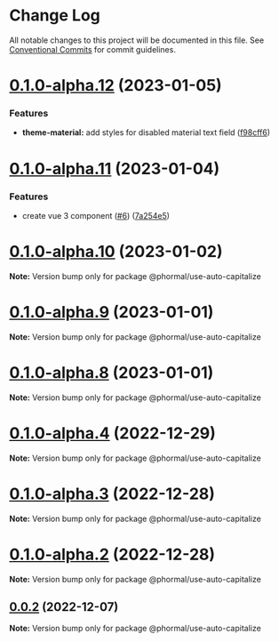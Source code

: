 # Change Log

All notable changes to this project will be documented in this file.
See [Conventional Commits](https://conventionalcommits.org) for commit guidelines.

# [0.1.0-alpha.12](https://github.com/phormal/phormal/compare/v0.1.0-alpha.11...v0.1.0-alpha.12) (2023-01-05)


### Features

* **theme-material:** add styles for disabled material text field ([f98cff6](https://github.com/phormal/phormal/commit/f98cff65e2ddec3ac746c1d2bdf913cc29a2d165))





# [0.1.0-alpha.11](https://github.com/tomosterlund/phormal/compare/v0.1.0-alpha.6...v0.1.0-alpha.11) (2023-01-04)


### Features

* create vue 3 component ([#6](https://github.com/tomosterlund/phormal/issues/6)) ([7a254e5](https://github.com/tomosterlund/phormal/commit/7a254e57608ba92e7527b228817e68e38c88a60d))





# [0.1.0-alpha.10](https://github.com/tomosterlund/phormal/compare/v0.1.0-alpha.9...v0.1.0-alpha.10) (2023-01-02)

**Note:** Version bump only for package @phormal/use-auto-capitalize





# [0.1.0-alpha.9](https://github.com/tomosterlund/phormal/compare/v0.1.0-alpha.8...v0.1.0-alpha.9) (2023-01-01)

**Note:** Version bump only for package @phormal/use-auto-capitalize





# [0.1.0-alpha.8](https://github.com/tomosterlund/phormal/compare/v0.1.0-alpha.7...v0.1.0-alpha.8) (2023-01-01)

**Note:** Version bump only for package @phormal/use-auto-capitalize





# [0.1.0-alpha.4](https://github.com/tomosterlund/super-form/compare/v0.1.0-alpha.3...v0.1.0-alpha.4) (2022-12-29)

**Note:** Version bump only for package @phormal/use-auto-capitalize





# [0.1.0-alpha.3](https://github.com/tomosterlund/super-form/compare/v0.1.0-alpha.2...v0.1.0-alpha.3) (2022-12-28)

**Note:** Version bump only for package @phormal/use-auto-capitalize





# [0.1.0-alpha.2](https://github.com/tomosterlund/super-form/compare/v0.1.0-alpha.1...v0.1.0-alpha.2) (2022-12-28)

**Note:** Version bump only for package @phormal/use-auto-capitalize





## [0.0.2](https://github.com/tomosterlund/phormal/compare/v0.0.1...v0.0.2) (2022-12-07)

**Note:** Version bump only for package @phormal/use-auto-capitalize

